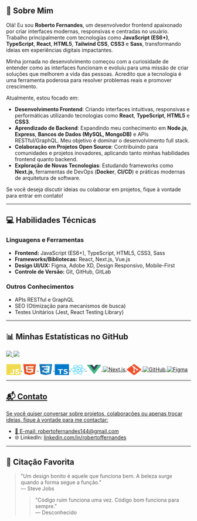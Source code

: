 ## 🌟 Sobre Mim

Olá! Eu sou **Roberto Fernandes**, um desenvolvedor frontend apaixonado por criar interfaces modernas, responsivas e centradas no usuário. Trabalho principalmente com tecnologias como **JavaScript (ES6+)**, **TypeScript**, **React**, **HTML5**, **Tailwind CSS**, **CSS3** e **Sass**, transformando ideias em experiências digitais impactantes.

Minha jornada no desenvolvimento começou com a curiosidade de entender como as interfaces funcionam e evoluiu para uma missão de criar soluções que melhorem a vida das pessoas. Acredito que a tecnologia é uma ferramenta poderosa para resolver problemas reais e promover crescimento.

Atualmente, estou focado em:

- **Desenvolvimento Frontend**: Criando interfaces intuitivas, responsivas e performáticas utilizando tecnologias como **React**, **TypeScript**, **HTML5** e **CSS3**.
- **Aprendizado de Backend**: Expandindo meu conhecimento em **Node.js**, **Express**, **Bancos de Dados (MySQL, MongoDB)** e APIs RESTful/GraphQL. Meu objetivo é dominar o desenvolvimento full stack.
- **Colaboração em Projetos Open Source**: Contribuindo para comunidades e projetos inovadores, aplicando tanto minhas habilidades frontend quanto backend.
- **Exploração de Novas Tecnologias**: Estudando frameworks como **Next.js**, ferramentas de DevOps (**Docker**, **CI/CD**) e práticas modernas de arquitetura de software.

Se você deseja discutir ideias ou colaborar em projetos, fique à vontade para entrar em contato!

---

## 💻 Habilidades Técnicas

### **Linguagens e Ferramentas**
- **Frontend:** JavaScript (ES6+), TypeScript, HTML5, CSS3, Sass
- **Frameworks/Bibliotecas:** React, Next.js, Vue.js
- **Design UI/UX:** Figma, Adobe XD, Design Responsivo, Mobile-First
- **Controle de Versão:** Git, GitHub, GitLab

### **Outros Conhecimentos**
- APIs RESTful e GraphQL
- SEO (Otimização para mecanismos de busca)
- Testes Unitários (Jest, React Testing Library)

---

## 📊 Minhas Estatísticas no GitHub

<div>
   <a href="https://github.com/RFernandes10">
   <img height="180em" src="https://github-readme-stats.vercel.app/api?username=RFernandes10&show_icons=true&theme=tokyonight&include_all_commits=true&count_private=true"/>
   <img height="180em" src="https://github-readme-stats.vercel.app/api/top-langs/?username=RFernandes10&layout=compact&langs_count=6&theme=highcontrast"/>
</div>

<div style="display: inline_block"><br>
  <!-- Linguagens de Programação -->
  <img align="center" alt="JavaScript" height="30" width="40" src="https://raw.githubusercontent.com/devicons/devicon/master/icons/javascript/javascript-plain.svg">
  <img align="center" alt="HTML5" height="30" width="40" src="https://raw.githubusercontent.com/devicons/devicon/master/icons/html5/html5-original.svg">
  <img align="center" alt="CSS3" height="30" width="40" src="https://raw.githubusercontent.com/devicons/devicon/master/icons/css3/css3-original.svg">
  <img align="center" alt="TypeScript" height="30" width="40" src="https://raw.githubusercontent.com/devicons/devicon/master/icons/typescript/typescript-original.svg">

  <!-- Frameworks e Bibliotecas -->
  <img align="center" alt="React" height="30" width="40" src="https://raw.githubusercontent.com/devicons/devicon/master/icons/react/react-original.svg">
  <img align="center" alt="Vue.js" height="30" width="40" src="https://raw.githubusercontent.com/devicons/devicon/master/icons/vuejs/vuejs-original.svg">
  <img align="center" alt="Next.js" height="30" width="40" src="https://cdn.jsdelivr.net/gh/devicons/devicon/icons/nextjs/nextjs-original.svg" />

  <!-- Ferramentas -->
  <img align="center" alt="Git" height="30" width="40" src="https://raw.githubusercontent.com/devicons/devicon/master/icons/git/git-original.svg">
  <img  align="center" alt="GitHub" height="30" width="40" src="https://cdn.jsdelivr.net/gh/devicons/devicon@latest/icons/github/github-original.svg" />
  <img align="center" alt="Figma" height="30" width="40" src="https://www.vectorlogo.zone/logos/figma/figma-icon.svg">
</div>

---

## 📬 Contato

Se você quiser conversar sobre projetos, colaborações ou apenas trocar ideias, fique à vontade para me contactar:

- 📧 E-mail: [robertofernandes144@gmail.com](mailto:robertofernandes144@gmail.com)
- 🌐 LinkedIn: [linkedin.com/in/robertoffernandes](https://www.linkedin.com/in/robertoffernandes/)

---

## 🌈 Citação Favorita

> "Um design bonito é aquele que funciona bem. A beleza surge quando a forma segue a função."  
> — Steve Jobs
> > "Código ruim funciona uma vez. Código bom funciona para sempre."  
> — Desconhecido
